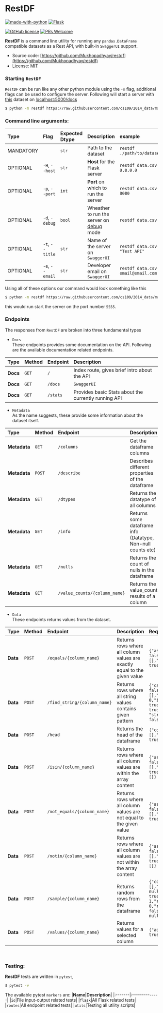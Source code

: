 # RestDF

[![made-with-python](https://img.shields.io/badge/Made%20with-Python-1f425f.svg?style=for-the-badge&logo=appveyor)](https://www.python.org/)
[![Flask](https://img.shields.io/badge/flask-%23000.svg?style=for-the-badge&logo=flask&logoColor=white)](https://flask.palletsprojects.com/en/2.0.x/)

[![GitHub license](https://img.shields.io/badge/license-MIT-brightgreen?style=flat-square)](https://github.com/Mukhopadhyay/restdf/blob/master/LICENSE)
[![PRs Welcome](https://img.shields.io/badge/PRs-welcome-brightgreen.svg?style=flat-square)](http://makeapullrequest.com)

**RestDF** is a command line utility for running any `pandas.DataFrame` compatible datasets as a Rest API, with built-in `SwaggerUI` support.

* Source code: [https://github.com/Mukhopadhyay/restdf](https://github.com/Mukhopadhyay/restdf)
* License: [MIT](https://github.com/Mukhopadhyay/restdf/blob/master/LICENSE)

### Starting `RestDF`

`RestDF` can be run like any other python module using the `-m` flag, additional flags can be used to configure the server.
Following will start a server with [this](https://raw.githubusercontent.com/cs109/2014_data/master/diamonds.csv) dataset on [localhost:5000/docs](http://0.0.0.0:5000/docs)

```bash
$ python -m restdf https://raw.githubusercontent.com/cs109/2014_data/master/diamonds.csv
```
### Command line arguments:

|**Type**|**Flag**|**Expected Dtype**|**Description**|**example**|
|:-------|:-------|:-----------------|:--------------|:----------|
|MANDATORY||`str`|Path to the dataset|`restdf ./path/to/dataset.csv`|
|OPTIONAL|`-H`, `--host`|`str`|**Host** for the Flask server|`restdf data.csv -H 0.0.0.0`|
|OPTIONAL|`-p`, `--port`|`int`|**Port** on which to run the server|`restdf data.csv -p 8080`|
|OPTIONAL|`-d`, `-debug`|`bool`|Wheather to run the server on [debug](https://flask.palletsprojects.com/en/2.0.x/debugging/) mode|`restdf data.csv -d`|
|OPTIONAL|`-t`, `--title`|`str`|Name of the server on `SwaggerUI`|`restdf data.csv -t "Test API"`|
|OPTIONAL|`-e`, `--email`|`str`|Developer email on `SwaggerUI`|`restdf data.csv -e email@email.com`|

Using all of these options our command would look something like this
```bash
$ python -m restdf https://raw.githubusercontent.com/cs109/2014_data/master/diamonds.csv --host 0.0.0.0 --port 5555 -d -t "Diamonds Dataset" -e "username@email.com"
```
this would run start the server on the port number `5555`.

### Endpoints

The responses from `RestDF` are broken into three fundamental types
* `Docs`<br/>
These endpoints provides some documentation on the API. Following are the available documentation related endpoints.

|**Type**|**Method**|**Endpoint**|**Description**|
|:-------|:---------|:-----------|:--------------|
|**Docs**|`GET`|`/`|Index route, gives brief intro about the API|
|**Docs**|`GET`|`/docs`|`SwaggerUI`|
|**Docs**|`GET`|`/stats`|Provides basic Stats about the currently running API|


* `Metadata`<br/>
As the name suggests, these provide some information about the dataset itself.

|**Type**|**Method**|**Endpoint**|**Description**|**Request Body**|
|:-------|:---------|:-----------|:--------------|:---------------|
|**Metadata**|`GET`|`/columns`|Get the dataframe columns||
|**Metadata**|`POST`|`/describe`|Describes different properties of the dataframe|`{"datetime_is_numeric": false,"exclude": ["O"],"include": ["int"],"percentiles": [0.01,0.25,0.75,0.99]}`|
|**Metadata**|`GET`|`/dtypes`|Returns the datatype of all columns||
|**Metadata**|`GET`|`/info`|Returns some dataframe info (Datatype, Non-null counts etc)||
|**Metadata**|`GET`|`/nulls`|Returns the count of nulls in the dataframe||
|**Metadata**|`GET`|`/value_counts/{column_name}`|Returns the value_count results of a column||

* `Data`<br/>
These endpoints returns values from the dataset.

|**Type**|**Method**|**Endpoint**|**Description**|**Request Body**|
|:-------|:---------|:-----------|:--------------|:---------------|
|**Data**|`POST`|`/equals/{column_name}`|Returns rows where all column values are exactly equal to the given value|`{"as_string": false,"columns": [],"index": true,"value": 0}`|
|**Data**|`POST`|`/find_string/{column_name}`|Returns rows where all string values contains given pattern|`{"case": false,"columns": [],"flags": 0,"index": true,"na": true,"pattern": "string","regex": false`|
|**Data**|`POST`|`/head`|Returns the head of the dataframe|`{"columns": [],"index": true,"n": 5}`|
|**Data**|`POST`|`/isin/{column_name}`|Returns rows where all column values are within the array content|`{"as_string": false,"columns": [],"index": true,"values": []}`|
|**Data**|`POST`|`/not_equals/{column_name}`|Returns rows where all column values are not equal to the given value|`{"as_string": false,"columns": [],"index": true,"value": 0}`|
|**Data**|`POST`|`/notin/{column_name}`|Returns rows where all column values are not within the array content|`{"as_string": false,"columns": [],"index": true,"values": []}`|
|**Data**|`POST`|`/sample/{column_name}`|Returns random rows from the dataframe|`{"columns": [],"frac": null,"index": true,"n": 1,"random_state": 0,"replace": false,"weights": null}`|
|**Data**|`POST`|`/values/{column_name}`|Returns values for a selected column|`{"add_index": true,"n": 5}`|


<br/>

### Testing:
**RestDF** tests are written in `pytest`,
```bash
$ pytest -v
```
The available pytest `markers` are:
|**Name**|**Description**|
|:-------|:--------------|
|`io`|File input-output related tests|
|`flask`|All Flask related tests|
|`routes`|All endpoint related tests|
|`utils`|Testing all utility scripts|